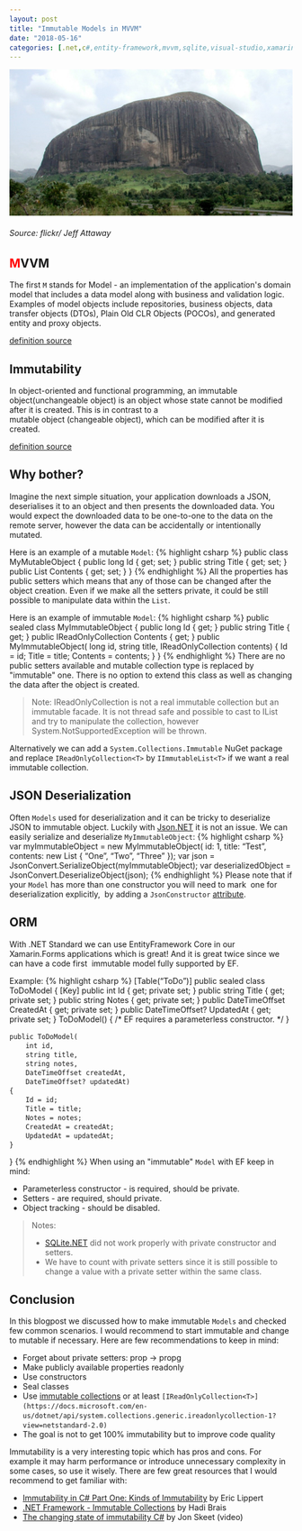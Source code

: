 ```yaml
---
layout: post
title: "Immutable Models in MVVM"
date: "2018-05-16"
categories: [.net,c#,entity-framework,mvvm,sqlite,visual-studio,xamarin-forms]
---
```


![](/images/2018-05-16-immutable-models-in-mvvm/1.jpg)
###### Source: flickr/ Jeff Attaway

## <span style="color:red">M</span>VVM

The first `M` stands for Model - an implementation of the application's domain model that includes a data model along with business and validation logic. Examples of model objects include repositories, business objects, data transfer objects (DTOs), Plain Old CLR Objects (POCOs), and generated entity and proxy objects.

[definition source](https://msdn.microsoft.com/en-us/library/hh848246.aspx?f=255&MSPPError=-2147217396)

## Immutability

In object-oriented and functional programming, an immutable object(unchangeable object) is an object whose state cannot be modified after it is created. This is in contrast to a mutable object (changeable object), which can be modified after it is created.

[definition source](https://en.wikipedia.org/wiki/Immutable_object)

## Why bother?

Imagine the next simple situation, your application downloads a JSON,  deserialises it to an object and then presents the downloaded data. You would expect the downloaded data to be one-to-one to the data on the remote server, however the data can be accidentally or intentionally mutated.

Here is an example of a mutable `Model`:
{% highlight csharp %}
public class MyMutableObject
{
    public long Id { get; set; }
    public string Title { get; set; }
    public List<string> Contents { get; set; }
}
{% endhighlight %}
All the properties has public setters which means that any of those can be changed after the object creation. Even if we make all the setters private, it could be still possible to manipulate data within the `List`.

Here is an example of immutable `Model`:
{% highlight csharp %}
public sealed class MyImmutableObject
{
    public long Id { get; }
    public string Title { get; }
    public IReadOnlyCollection<string> Contents { get; }
    public MyImmutableObject(
        long id,
        string title,
        IReadOnlyCollection<string> contents)
    {
        Id = id;
        Title = title;
        Contents = contents;
    }
}
{% endhighlight %}
There are no public setters available and mutable collection type is replaced by "immutable" one. There is no option to extend this class as well as changing the data after the object is created.

> Note: IReadOnlyCollection is not a real immutable collection but an immutable facade. It is not thread safe and possible to cast to IList and try to manipulate the collection, however System.NotSupportedException will be thrown.

Alternatively we can add a `System.Collections.Immutable` NuGet package and replace `IReadOnlyCollection<T>` by `IImmutableList<T>` if we want a real immutable collection.

## JSON Deserialization

Often `Models` used for deserialization and it can be tricky to deserialize JSON to immutable object. Luckily with [Json.NET](https://github.com/JamesNK/Newtonsoft.Json) it is not an issue. We can easily serialize and deserialize `MyImmutableObject`:
{% highlight csharp %}
var myImmutableObject = new MyImmutableObject(
        id: 1,
        title: “Test”,
        contents: new List<string> { “One”, “Two”, “Three” });
var json = JsonConvert.SerializeObject(myImmutableObject);
var deserializedObject = JsonConvert.DeserializeObject<MyImmutableObject>(json);
{% endhighlight %}
Please note that if your `Model` has more than one constructor you will need to mark  one for deserialization explicitly,  by adding a `JsonConstructor` [attribute](http://james.newtonking.com/projects/json/help/html/T_Newtonsoft_Json_JsonConstructorAttribute.htm).

## ORM

With .NET Standard we can use EntityFramework Core in our Xamarin.Forms applications which is great! And it is great twice since we can have a code first  immutable model fully supported by EF.

Example:
{% highlight csharp %}
[Table(“ToDo”)]
public sealed class ToDoModel
{
    [Key]
    public int Id { get; private set; }
    public string Title { get; private set; }
    public string Notes { get; private set; }
    public DateTimeOffset CreatedAt { get; private set; }
    public DateTimeOffset? UpdatedAt { get; private set; }
    ToDoModel() { /* EF requires a parameterless constructor. */ }

    public ToDoModel(
        int id,
        string title,
        string notes,
        DateTimeOffset createdAt,
        DateTimeOffset? updatedAt)
    {
        Id = id;
        Title = title;
        Notes = notes;
        CreatedAt = createdAt;
        UpdatedAt = updatedAt;
    }      
}
{% endhighlight %}
When using an "immutable" `Model` with EF keep in mind:

- Parameterless constructor - is required, should be private.
- Setters - are required, should private.
- Object tracking - should be disabled.

> Notes:
> 
> - [SQLite.NET](https://www.nuget.org/packages/sqlite-net-pcl/) did not work properly with private constructor and setters.
> - We have to count with private setters since it is still possible to change a value with a private setter within the same class.

## Conclusion

In this blogpost we discussed how to make immutable `Models` and checked few common scenarios. I would recommend to start immutable and change to mutable if necessary. Here are few recommendations to keep in mind:

- Forget about private setters: prop -> propg
- Make publicly available properties readonly
- Use constructors
- Seal classes
- Use [immutable collections](https://www.nuget.org/packages/System.Collections.Immutable/) or at least `[IReadOnlyCollection<T>](https://docs.microsoft.com/en-us/dotnet/api/system.collections.generic.ireadonlycollection-1?view=netstandard-2.0)`
- The goal is not to get 100% immutability but to improve code quality

Immutability is a very interesting topic which has pros and cons. For example it may harm performance or introduce unnecessary complexity in some cases, so use it wisely. There are few great resources that I would recommend to get familiar with:

- [Immutability in C# Part One: Kinds of Immutability](https://blogs.msdn.microsoft.com/ericlippert/2007/11/13/immutability-in-c-part-one-kinds-of-immutability/) by Eric Lippert
- [.NET Framework - Immutable Collections](https://msdn.microsoft.com/en-us/magazine/mt795189.aspx?f=255&MSPPError=-2147217396) by Hadi Brais
- [The changing state of immutability C#](https://www.youtube.com/watch?v=O89-zG84QK4) by Jon Skeet (video)
